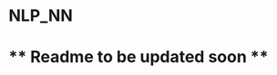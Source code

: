 # NLP_NN

# ** Readme to be updated soon **

<!--

# Predicting Drug Ratings Based On Reviews
This project aims to predict the rating of a review on a drug, based on the text in the review.
The data comes from online pharmaceutical review sites and contains information such as the review and rating of the drug, and condition it was used for. The data can be found in the following link: http://archive.ics.uci.edu/ml/datasets/Drug+Review+Dataset+%28Drugs.com%29
This project was an opportunity to delve into natural language processing by building a multi class classifier that uses English text as the input.

<br>

- [Project Goal](#ProjGoal)
- [Cleaning Data](#Preprocessing)
- [The Model](#BestModel)
- [Takeaways](#Takeaway)

<br>

## Project Goal <a name = 'ProjGoal'></a>
The goal of this project is to predict the rating of a drug review based on the text.
<br>

## Preprocessing/Data Cleaning <a name = 'Preprocessing'></a>

<center><img src='graphs/dist_of_good_bad_tips.png' width = 550></center>
One important piece of information is the number of tips that are considered "good" in the data. The bar graph above shows us that there are fewer tips that are good than not. Although there isn't much class imbalance, upsampling was used so that the models would not be biased to choose the majority class (not good tip) more often than it should.
<br>
<br>

## The Best Performing Model <a name = 'BestModel'></a>
The models that were run were logistic regressions with L1 and then L2 regularization, and a random forest model. Out of these models, the model that performed the best was the random forest model with a test accuracy of 0.953 and an f1 score of 0.945. This meant that the model was able to predict whether or not the trip would have a good tip fairly well.
<br>
<br>
The random forest model can also tell us which features would give us the most information. This is done by determining which features were used the most in the decision trees when splitting the data. A graph displaying feature importance can be seen below:
<br>
<img src = "graphs/feature%20importance%20chart.PNG" width = 550>
<br>
We see that features such as the trip's total cost, duration, and distance are important features. However, what this doesn't tell us how these features are important. Does a longer or shorter trip usually result in a good tip? Do yellow taxi drivers usually get a good tip when the total cost of the ride is higher or lower? In order to answer this, we need to look back at the data.

## Distribution Of Features To Amount Of Good Tips
The feature that provides the most information is the trip's total cost. Below shows a scatterplot of the total price categorized by whether the tip was good or not:
<br>
<img src = "graphs/tip_well_vs_total.png" width = 550>
<br>
We can see that there is something like a cut off of almost $4 until yellow taxi drivers even get a good tip. 
<br>

### Trip Duration
<img src = "graphs/goodtip_per_duration.png" width = 550>
<br>
For trip duration, the amount of tips that are good seem to decrease as trip duration increases. This kind of shows us that yellow taxi drivers have a higher chance of getting a good tip if the trip is fast. This may be because the passenger would be less likely to give a good tip if the trip is so long that they're going to be late.

### Trip Distance
<img src = "graphs/dist%20of%20distance%20for%20good%20tips.png" width = 550>
<br>
For trip distance, there proportion of tips that are good tips go up and then go down. This might show that if the trip is too short, such as a couple of blocks, then the passenger is less likely to give a good tip.

## Takeaways <a name = "Takeaway"></a>
The data tells us that to get a good tip, drivers should avoid trips that are too short, such as a couple of blocks, and should avoid traffic to make the trip as fast as possible. Although yellow taxi drivers probably can't decline passengers, this data can still be used for drivers who work under companies such as Uber or Lyft, where they can decline rides.
One might also think that some information such as the trip duration and total cost of the trip can't be found until the ride is over, but this information can be estimated from wherever the passenger selects the location they want to go to. An experienced driver might be able to estimate it on the spot pretty fast. <!-- an even better idea is to integrate these calculations in the app or something and recommend/prioritize which passengers to take for each active driver -->
